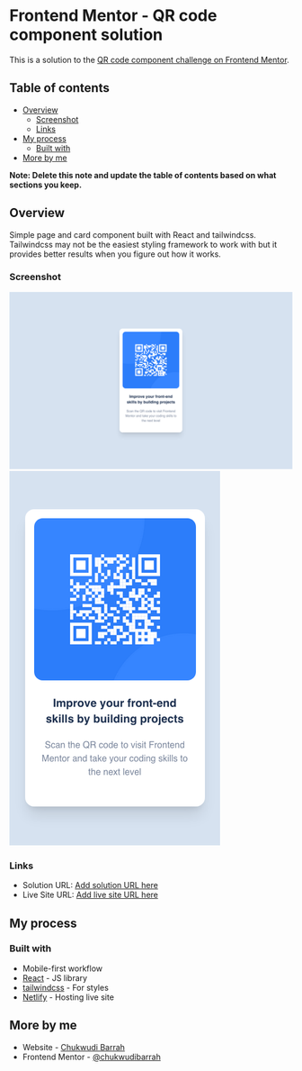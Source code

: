 # Frontend Mentor - QR code component solution

This is a solution to the [QR code component challenge on Frontend Mentor](https://www.frontendmentor.io/challenges/qr-code-component-iux_sIO_H). 

## Table of contents

- [Overview](#overview)
  - [Screenshot](#screenshot)
  - [Links](#links)
- [My process](#my-process)
  - [Built with](#built-with)
- [More by me](#author)

**Note: Delete this note and update the table of contents based on what sections you keep.**

## Overview
Simple page and card component built with React and tailwindcss. Tailwindcss may not be the easiest styling framework to work with but it provides better results when you figure out how it works.

### Screenshot

![desktop](./public/screenshot/screenshot-desktop.png)
![mobile](./public/screenshot/screenshot-mobile.png)

### Links

- Solution URL: [Add solution URL here](https://your-solution-url.com)
- Live Site URL: [Add live site URL here](https://your-live-site-url.com)

## My process

### Built with

- Mobile-first workflow
- [React](https://reactjs.org/) - JS library
- [tailwindcss](https://tailwindcss.com/) - For styles
- [Netlify](https://www.netlify.com/) - Hosting live site


## More by me

- Website - [Chukwudi Barrah](https://www.chukwudibarrah.com)
- Frontend Mentor - [@chukwudibarrah](https://www.frontendmentor.io/profile/chukwudibarrah)

